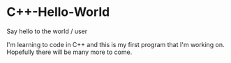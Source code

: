 # C++-Hello-World
Say hello to the world / user

I'm learning to code in C++ and this is my first program that I'm working on. Hopefully there will be many more to come.
